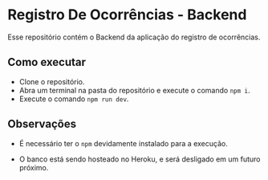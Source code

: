 # Registro De Ocorrências - Backend
Esse repositório contém o Backend da aplicação do registro de ocorrências.

## Como executar
- Clone o repositório.
- Abra um terminal na pasta do repositório e execute o comando ```npm i```.
- Execute o comando ```npm run dev```.

## Observações 
- É necessário ter o ```npm``` devidamente instalado para a execução.

- O banco está sendo hosteado no Heroku, e será desligado em um futuro próximo. 
